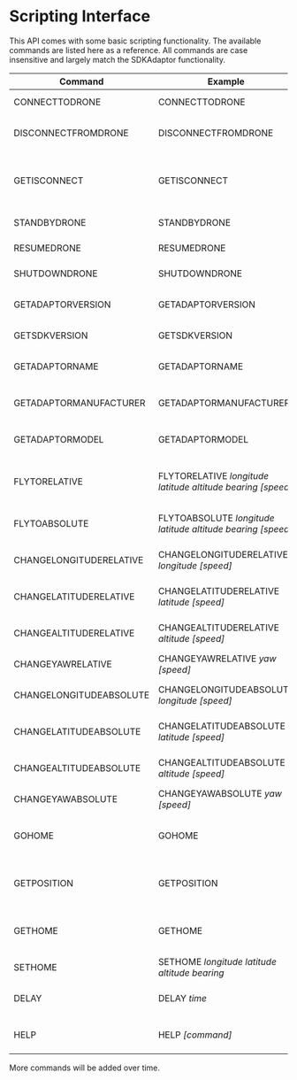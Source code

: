 # Scripting Interface

This API comes with some basic scripting functionality. The available commands are listed here as a reference. All commands are case insensitive and largely match the SDKAdaptor functionality.

| Command | Example | Description |
| --- | --- | --- |
| CONNECTTODRONE | CONNECTTODRONE | Connect to the drone |
| DISCONNECTFROMDRONE | DISCONNECTFROMDRONE | Disconnect from the drone |
| GETISCONNECT | GETISCONNECT | Get the status of the connection from the drone |
| STANDBYDRONE | STANDBYDRONE | Standby the drone |
| RESUMEDRONE | RESUMEDRONE | Resume the drone |
| SHUTDOWNDRONE | SHUTDOWNDRONE | Shutdown the drone |
| GETADAPTORVERSION | GETADAPTORVERSION | Get the adaptor version |
| GETSDKVERSION | GETSDKVERSION | Get the SDK version |
| GETADAPTORNAME | GETADAPTORNAME | Get the adaptor name |
| GETADAPTORMANUFACTURER | GETADAPTORMANUFACTURER | Get the adaptor manufacturer |
| GETADAPTORMODEL | GETADAPTORMODEL | Get the adaptor model |
| FLYTORELATIVE | FLYTORELATIVE _longitude_ _latitude_ _altitude_ _bearing_ _[speed]_ | Fly the drone to a given relative position |
| FLYTOABSOLUTE | FLYTOABSOLUTE _longitude_ _latitude_ _altitude_ _bearing_ _[speed]_ | Fly the drone to a given gps position |
| CHANGELONGITUDERELATIVE | CHANGELONGITUDERELATIVE _longitude_ _[speed]_ | Change the longitude relative|
| CHANGELATITUDERELATIVE | CHANGELATITUDERELATIVE _latitude_ _[speed]_ | Change the latitude relative|
| CHANGEALTITUDERELATIVE | CHANGEALTITUDERELATIVE _altitude_ _[speed]_ | Change the altitude relative|
| CHANGEYAWRELATIVE | CHANGEYAWRELATIVE _yaw_ _[speed]_ | Change the yaw relative|
| CHANGELONGITUDEABSOLUTE | CHANGELONGITUDEABSOLUTE _longitude_ _[speed]_ | Change the longitude absolute|
| CHANGELATITUDEABSOLUTE | CHANGELATITUDEABSOLUTE _latitude_ _[speed]_ | Change the latitude absolute|
| CHANGEALTITUDEABSOLUTE | CHANGEALTITUDEABSOLUTE _altitude_ _[speed]_ | Change the altitude absolute|
| CHANGEYAWABSOLUTE | CHANGEYAWABSOLUTE _yaw_ _[speed]_ | Change the yaw absolute|
| GOHOME | GOHOME | Flys the drone to its home position |
| GETPOSITION | GETPOSITION | prints out the drones current position |
| GETHOME | GETHOME | prints the home position of the drone |
| SETHOME | SETHOME _longitude_ _latitude_ _altitude_ _bearing_ | Set the home position |
| DELAY | DELAY _time_ | Delays for _time_ milliseconds |
| HELP | HELP _[command]_ | Prints a list of commands |

More commands will be added over time.
